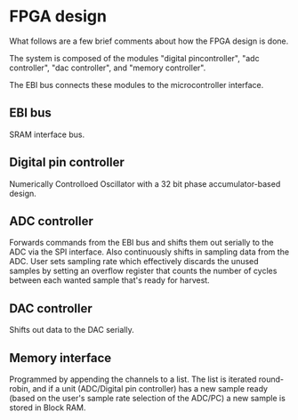 # FPGA design

What follows are a few brief comments about how the FPGA design is done.

The system is composed of the modules "digital pincontroller", "adc controller", "dac controller",
and "memory controller".

The EBI bus connects these modules to the microcontroller interface.

## EBI bus
SRAM interface bus.

## Digital pin controller
Numerically Controlloed Oscillator with a 32 bit phase accumulator-based design.

## ADC controller
Forwards commands from the EBI bus and shifts them out serially to the ADC via the SPI interface.
Also continuously shifts in sampling data from the ADC. User sets sampling rate which effectively discards the unused samples by setting an overflow register that counts the number of cycles between each wanted sample that's ready for harvest.

## DAC controller
Shifts out data to the DAC serially.

## Memory interface
Programmed by appending the channels to a list. The list is iterated round-robin, and if a unit (ADC/Digital pin controller) has a new sample ready (based on the user's sample rate selection of the ADC/PC) a new sample is stored in Block RAM.
